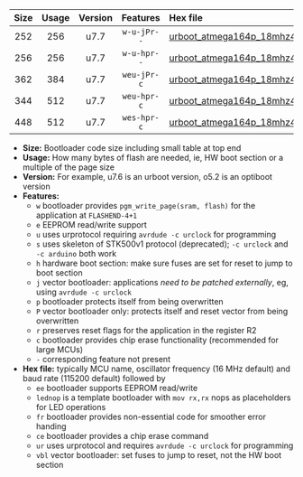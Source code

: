 |Size|Usage|Version|Features|Hex file|
|:-:|:-:|:-:|:-:|:--|
|252|256|u7.7|`w-u-jPr--`|[urboot_atmega164p_18mhz432_460800bps_lednop_ur_vbl.hex](https://raw.githubusercontent.com/stefanrueger/urboot.hex/main/mcus/atmega164p/fcpu_18mhz432/460800_bps/urboot_atmega164p_18mhz432_460800bps_lednop_ur_vbl.hex)|
|256|256|u7.7|`w-u-hpr--`|[urboot_atmega164p_18mhz432_460800bps_lednop_fr_ur.hex](https://raw.githubusercontent.com/stefanrueger/urboot.hex/main/mcus/atmega164p/fcpu_18mhz432/460800_bps/urboot_atmega164p_18mhz432_460800bps_lednop_fr_ur.hex)|
|362|384|u7.7|`weu-jPr-c`|[urboot_atmega164p_18mhz432_460800bps_ee_lednop_fr_ce_ur_vbl.hex](https://raw.githubusercontent.com/stefanrueger/urboot.hex/main/mcus/atmega164p/fcpu_18mhz432/460800_bps/urboot_atmega164p_18mhz432_460800bps_ee_lednop_fr_ce_ur_vbl.hex)|
|344|512|u7.7|`weu-hpr-c`|[urboot_atmega164p_18mhz432_460800bps_ee_lednop_fr_ce_ur.hex](https://raw.githubusercontent.com/stefanrueger/urboot.hex/main/mcus/atmega164p/fcpu_18mhz432/460800_bps/urboot_atmega164p_18mhz432_460800bps_ee_lednop_fr_ce_ur.hex)|
|448|512|u7.7|`wes-hpr-c`|[urboot_atmega164p_18mhz432_460800bps_ee_lednop_fr_ce.hex](https://raw.githubusercontent.com/stefanrueger/urboot.hex/main/mcus/atmega164p/fcpu_18mhz432/460800_bps/urboot_atmega164p_18mhz432_460800bps_ee_lednop_fr_ce.hex)|

- **Size:** Bootloader code size including small table at top end
- **Usage:** How many bytes of flash are needed, ie, HW boot section or a multiple of the page size
- **Version:** For example, u7.6 is an urboot version, o5.2 is an optiboot version
- **Features:**
  + `w` bootloader provides `pgm_write_page(sram, flash)` for the application at `FLASHEND-4+1`
  + `e` EEPROM read/write support
  + `u` uses urprotocol requiring `avrdude -c urclock` for programming
  + `s` uses skeleton of STK500v1 protocol (deprecated); `-c urclock` and `-c arduino` both work
  + `h` hardware boot section: make sure fuses are set for reset to jump to boot section
  + `j` vector bootloader: applications *need to be patched externally*, eg, using `avrdude -c urclock`
  + `p` bootloader protects itself from being overwritten
  + `P` vector bootloader only: protects itself and reset vector from being overwritten
  + `r` preserves reset flags for the application in the register R2
  + `c` bootloader provides chip erase functionality (recommended for large MCUs)
  + `-` corresponding feature not present
- **Hex file:** typically MCU name, oscillator frequency (16 MHz default) and baud rate (115200 default) followed by
  + `ee` bootloader supports EEPROM read/write
  + `lednop` is a template bootloader with `mov rx,rx` nops as placeholders for LED operations
  + `fr` bootloader provides non-essential code for smoother error handing
  + `ce` bootloader provides a chip erase command
  + `ur` uses urprotocol and requires `avrdude -c urclock` for programming
  + `vbl` vector bootloader: set fuses to jump to reset, not the HW boot section
